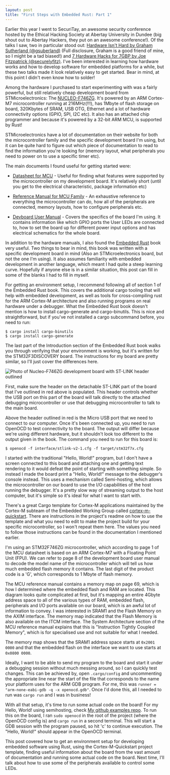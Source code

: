 ```yaml
---
layout: post
title: "First Steps with Embedded Rust: Part 1"
---
```


Earlier this year I went to SecuriTay, an awesome security conference hosted by the Ethical Hacking Society at Abertay University in Dundee (big shout out to Abertay Hackers, they put on an awesome conference!). Of the talks I saw, two in particular stood out: [Hardware Isn't Hard by Graham Sutherland (@gsuberland)](https://www.youtube.com/watch?v=NApRGN3IKwY) (Full disclosure, Graham is a good friend of mine, so I might be a tad biased!) and [7 Hardware Hacks for 7GBP by Joe Fitzpatrick (@securelyfitz)](https://www.youtube.com/watch?v=LIjVKloJZFc). I've been interested in learning how hardware works and how to develop software for embedded platforms for a while, but these two talks made it look relatively easy to get started. Bear in mind, at this point I didn't even know how to solder!

Among the hardware I purchased to start experimenting with was a fairly powerful, but still relatively cheap development board from STMicroelectronics: The [NUCLEO-F746ZG](https://www.st.com/en/evaluation-tools/nucleo-f746zg.html). It's powered by an ARM Cortex-M7 microcontroller running at 216MHz(!!!), has 1Mbyte of flash storage on board, 320Kbytes of SRAM, USB OTG, Ethernet and a lot of hardware connectivity options (GPIO, SPI, I2C etc). It also has an attached chip programmer and because it's powered by a 32-bit ARM MCU, is supported by Rust!

STMicroelectronics have a lot of documentation on their website for both the microcontroller family and the specific development board I'm using, but it can be quite hard to figure out which piece of documentation to read to find the information you're looking for (memory layout, what peripherals you need to power on to use a specific timer etc).

The main documents I found useful for getting started were:

* [Datasheet for MCU](https://www.st.com/resource/en/datasheet/stm32f746zg.pdf) - Useful for finding what features were supported by the microcontroller on my development board. It's relatively short (until you get to the electrical characteristic, package information etc)

* [Reference Manual for MCU Family](https://www.st.com/resource/en/reference_manual/dm00124865.pdf) - An exhaustive reference to everything the microcontroller can do, how all of the peripherals are connected, memory layouts, how to configure peripherals etc.

* [Devboard User Manual](https://www.st.com/resource/en/user_manual/dm00244518.pdf) - Covers the specifics of the board I'm using. It contains information like which GPIO ports the User LEDs are connected to, how to set the board up for different power input options and has electrical schematics for the whole board.

In addition to the hardware manuals, I also found the [Embedded Rust](https://rust-embedded.github.io/book/intro/index.html) book very useful. Two things to bear in mind, this book was written with a specific development board in mind (Also an STMicroelectronics board, but not the one I'm using). It also assumes familiarity with embedded development in another language, which meant I had quite a steep learning curve. Hopefully if anyone else is in a similar situation, this post can fill in some of the blanks I had to fill in myself.

For getting an environment setup, I recommend following all of section 1 of the Embedded Rust book. This covers the additional cargo tooling that will help with embedded development, as well as tools for cross-compiling rust for the ARM Cortex-M architecture and also running programs on real hardware under a debugger. What the Embedded Rust book doesn't mention is how to install cargo-generate and cargo-binutils. This is nice and straightforward, but if you've not installed a cargo subcommand before, you need to run:
```
$ cargo install cargo-binutils
$ cargo install cargo-generate
```

The last part of the Introduction section of the Embedded Rust book walks you through verifying that your environment is working, but it's written for the STM32F3DISCOVERY board. The instructions for my board are pretty similar, so I'll just cover the differences here.

![Photo of Nucleo-F746ZG development board with ST-LINK header outlined]({{site.url}}/assets/EmbeddedRust/Nucleo-F746ZG.JPG)

First, make sure the header on the detachable ST-LINK part of the board that I've outlined in red above is populated. This header controls whether the USB port on this part of the board will talk directly to the attached debugging microcontroller or use that debugging microcontroller to talk to the main board.

Above the header outlined in red is the Micro USB port that we need to connect to our computer. Once it's been connected up, you need to run OpenOCD to test connectivity to the board. The output will differ because we're using different hardware, but it shouldn't look too different to the output given in the book. The command you need to run for this board is: 
```
$ openocd -f interface/stlink-v2-1.cfg -f target/stm32f7x.cfg
```

I started with the traditional "Hello, World!" program, but I don't have a screen connected to this board and attaching one and getting text rendering to it would defeat the point of starting with something simple. So instead I made the board print a "Hello, World!" message to the debugger's console instead. This uses a mechanism called Semi-hosting, which allows the microcontroller on our board to use the I/O capabilities of the host running the debugger. It's a pretty slow way of streaming output to the host computer, but it's simple so it's ideal for what I want to start with.

There's a great Cargo template for Cortex-M applications maintained by the Cortex-M subteam of the Embedded Working Group called [cortex-m-quickstart](https://github.com/rust-embedded/cortex-m-quickstart). There are instructions in the project's readme on how to use the template and what you need to edit to make the project build for your specific microcontroller, so I won't repeat them here. The values you need to follow those instructions can be found in the documentation I mentioned earlier.

I'm using an STM32F746ZG microcontroller, which according to page 1 of the MCU datasheet is based on an ARM Cortex-M7 with a Floating Point Unit (FPU). We can refer to page 8 of the development board user manual to decode the model name of the microcontroller which will tell us how much embedded flash memory it contains. The last digit of the product code is a 'G', which corresponds to 1 Mbyte of flash memory.

The MCU reference manual contains a memory map on page 69, which is how I determined where the embedded flash and RAM are located. This diagram looks quite complicated at first, but it's mapping an entire 4Gbyte address space to all of the various types of RAM, embedded flash, peripherals and I/O ports available on our board, which is an awful lot of information to convey. I was interested in SRAM1 and the Flash Memory on the AXIM interface. The memory map indicated that the Flash Memory is also available on the ITCM interface. The System Architecture section of the MCU reference manual explains that this is "Instruction Tightly Coupled Memory", which is for specialised use and not suitable for what I needed.

The memory map shows that the SRAM1 address space starts at `0x2001 0000` and that the embedded flash on the interface we want to use starts at `0x0800 0000`.

Ideally, I want to be able to send my program to the board and start it under a debugging session without much messing around, so I can quickly test changes. This can be achieved by, open `.cargo/config` and uncommenting the appropriate line near the start of the file that corresponds to the name your platform uses for the ARM GDB program. For me, this was `runner = "arm-none-eabi-gdb -q -x openocd.gdb"`. Once I'd done this, all I needed to run was `cargo run` and I was in business!

With all that setup, it's time to run some actual code on the board! For my Hello, World! using semihosting, check [My github examples repo](https://github.com/DanHatesNumbers/rust-embedded-blog-examples/blob/hello_world/src/main.rs). To run this on the board, I ran `sudo openocd` in the root of the project (where the OpenOCD config is) and `cargo run` in a second terminal. This will start a GDB session with the program paused, so hit 'c' to continue execution. The "Hello, World!" should appear in the OpenOCD terminal.

This post covered how to get an environment setup for developing embedded software using Rust, using the Cortex-M-Quickstart project template, finding useful information about the board from the vast amount of documentation and running some actual code on the board. Next time, I'll talk about how to use some of the peripherals available to control some LEDs.
